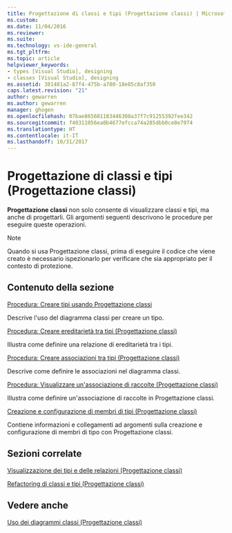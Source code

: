 ```yaml
---
title: Progettazione di classi e tipi (Progettazione classi) | Microsoft Docs
ms.custom: 
ms.date: 11/04/2016
ms.reviewer: 
ms.suite: 
ms.technology: vs-ide-general
ms.tgt_pltfrm: 
ms.topic: article
helpviewer_keywords:
- types [Visual Studio], designing
- classes [Visual Studio], designing
ms.assetid: 381481a2-87f4-475b-a780-18e85c8af350
caps.latest.revision: "21"
author: gewarren
ms.author: gewarren
manager: ghogen
ms.openlocfilehash: 07bae865601183446308a37f7c91255392fee342
ms.sourcegitcommit: f40311056ea0b4677efcca74a285dbb0ce0e7974
ms.translationtype: HT
ms.contentlocale: it-IT
ms.lasthandoff: 10/31/2017
---
```

# <a name="designing-classes-and-types-class-designer"></a>Progettazione di classi e tipi (Progettazione classi)
**Progettazione classi** non solo consente di visualizzare classi e tipi, ma anche di progettarli. Gli argomenti seguenti descrivono le procedure per eseguire queste operazioni.  
  
> [!NOTE]
>  Quando si usa Progettazione classi, prima di eseguire il codice che viene creato è necessario ispezionarlo per verificare che sia appropriato per il contesto di protezione.  
  
## <a name="in-this-section"></a>Contenuto della sezione  
 [Procedura: Creare tipi usando Progettazione classi](../ide/how-to-create-types-by-using-class-designer.md)  
  
 Descrive l'uso del diagramma classi per creare un tipo.  
  
 [Procedura: Creare ereditarietà tra tipi (Progettazione classi)](../ide/how-to-create-inheritance-between-types-class-designer.md)  
  
 Illustra come definire una relazione di ereditarietà tra i tipi.  
  
 [Procedura: Creare associazioni tra tipi (Progettazione classi)](../ide/how-to-create-associations-between-types-class-designer.md)  
  
 Descrive come definire le associazioni nel diagramma classi.  
  
 [Procedura: Visualizzare un'associazione di raccolte (Progettazione classi)](../ide/how-to-visualize-a-collection-association-class-designer.md)  
  
 Illustra come definire un'associazione di raccolte in Progettazione classi.  
  
 [Creazione e configurazione di membri di tipi (Progettazione classi)](../ide/creating-and-configuring-type-members-class-designer.md)  
  
 Contiene informazioni e collegamenti ad argomenti sulla creazione e configurazione di membri di tipo con Progettazione classi.  
  
## <a name="related-sections"></a>Sezioni correlate  
 [Visualizzazione dei tipi e delle relazioni (Progettazione classi)](../ide/viewing-types-and-relationships-class-designer.md)  
  
 [Refactoring di classi e tipi (Progettazione classi)](../ide/refactoring-classes-and-types-class-designer.md)  
  
## <a name="see-also"></a>Vedere anche  
 [Uso dei diagrammi classi (Progettazione classi)](../ide/working-with-class-diagrams-class-designer.md)